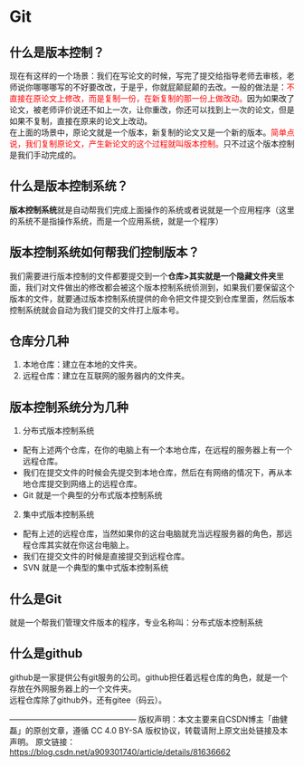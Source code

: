 # **Git**

## 什么是版本控制？
现在有这样的一个场景：我们在写论文的时候，写完了提交给指导老师去审核，老师说你哪哪哪写的不好要改改，于是乎，你就屁颠屁颠的去改。一般的做法是：<font color=red>不直接在原论文上修改，而是复制一份，在新复制的那一份上做改动。</font>因为如果改了论文，被老师评价说还不如上一次，让你重改，你还可以找到上一次的论文，但是如果不复制，直接在原来的论文上改动。  
在上面的场景中，原论文就是一个版本，新复制的论文又是一个新的版本。<font color=red>简单点说，我们复制原论文，产生新论文的这个过程就叫版本控制。</font>只不过这个版本控制是我们手动完成的。 

## 什么是版本控制系统？
**版本控制系统**就是自动帮我们完成上面操作的系统或者说就是一个应用程序（这里的系统不是指操作系统，而是一个应用系统，就是一个程序）

## 版本控制系统如何帮我们控制版本？
我们需要进行版本控制的文件都要提交到一个**仓库>其实就是一个隐藏文件夹**里面，我们对文件做出的修改都会被这个版本控制系统侦测到，如果我们要保留这个版本的文件，就要通过版本控制系统提供的命令把文件提交到仓库里面，然后版本控制系统就会自动为我们提交的文件打上版本号。

## 仓库分几种
1. 本地仓库：建立在本地的文件夹。
2. 远程仓库：建立在互联网的服务器内的文件夹。

## 版本控制系统分为几种
1. 分布式版本控制系统   
- 配有上述两个仓库，在你的电脑上有一个本地仓库，在远程的服务器上有一个远程仓库。
- 我们在提交文件的时候会先提交到本地仓库，然后在有网络的情况下，再从本地仓库提交到网络上的远程仓库。
- Git 就是一个典型的分布式版本控制系统
2. 集中式版本控制系统
- 配有上述的远程仓库，当然如果你的这台电脑就充当远程服务器的角色，那远程仓库其实就在你这台电脑上。
- 我们在提交文件的时候是直接提交到远程仓库。
- SVN 就是一个典型的集中式版本控制系统

## 什么是Git
就是一个帮我们管理文件版本的程序，专业名称叫：分布式版本控制系统 

## 什么是github
github是一家提供公有git服务的公司。github担任着远程仓库的角色，就是一个存放在外网服务器上的一个文件夹。   
远程仓库除了github外，还有gitee（码云）。

————————————————
版权声明：本文主要来自CSDN博主「曲健磊」的原创文章，遵循 CC 4.0 BY-SA 版权协议，转载请附上原文出处链接及本声明。
原文链接：https://blog.csdn.net/a909301740/article/details/81636662